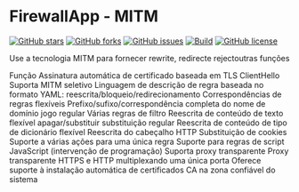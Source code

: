 # FirewallApp - MITM

[![GitHub stars](https://img.shields.io/github/stars/zu1k/good-mitm)](https://github.com/mvclaudianobj/firewallapp/stargazers)
[![GitHub forks](https://img.shields.io/github/forks/zu1k/good-mitm)](https://github.com/mvclaudianobj/firewallapp/network)
[![GitHub issues](https://img.shields.io/github/issues/zu1k/good-mitm)](https://github.com/mvclaudianobj/firewallapp/issues)
[![Build](https://github.com/zu1k/good-mitm/actions/workflows/build-test.yml/badge.svg)](https://github.com/mvclaudianobj/firewallapp/actions/workflows/build-test.yml)
[![GitHub license](https://img.shields.io/github/license/zu1k/good-mitm)](https://github.com/mvclaudianobj/firewallapp/blob/master/LICENSE)

Use a tecnologia MITM para fornecer rewrite, redirecte rejectoutras funções

Função
Assinatura automática de certificado baseada em TLS ClientHello
Suporta MITM seletivo
Linguagem de descrição de regra baseada no formato YAML: reescrita/bloqueio/redirecionamento
Correspondências de regras flexíveis
Prefixo/sufixo/correspondência completa do nome de domínio
jogo regular
Várias regras de filtro
Reescrita de conteúdo de texto flexível
apagar/substituir
substituição regular
Reescrita de conteúdo de tipo de dicionário flexível
Reescrita do cabeçalho HTTP
Substituição de cookies
Suporte a várias ações para uma única regra
Suporte para regras de script JavaScript (intervenção de programação)
Suporta proxy transparente
Proxy transparente HTTPS e HTTP multiplexando uma única porta
Oferece suporte à instalação automática de certificados CA na zona confiável do sistema

